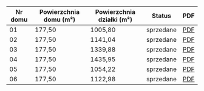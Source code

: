 ---
---

| Nr domu | Powierzchnia domu (m²) | Powierzchnia działki (m²) | Status    | PDF |
|---------|------------------------|---------------------------|-----------|-----|
| 01      | 177,50                 | 1005,80                   | sprzedane | [PDF](./path/to/file1.pdf) |
| 02      | 177,50                 | 1141,04                   | sprzedane | [PDF](./path/to/file1.pdf) |
| 03      | 177,50                 | 1339,88                   | sprzedane | [PDF](./path/to/file1.pdf) |
| 04      | 177,50                 | 1435,95                   | sprzedane | [PDF](./path/to/file1.pdf) |
| 05      | 177,50                 | 1054,22                   | sprzedane | [PDF](./path/to/file1.pdf) |
| 06      | 177,50                 | 1122,98                   | sprzedane | [PDF](./path/to/file1.pdf) |

